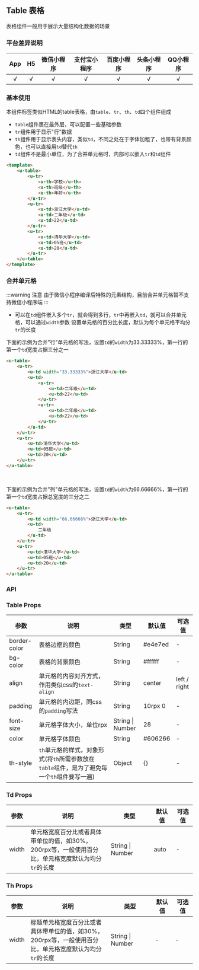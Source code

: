 ## Table 表格

表格组件一般用于展示大量结构化数据的场景

### 平台差异说明

|App|H5|微信小程序|支付宝小程序|百度小程序|头条小程序|QQ小程序|
|:-:|:-:|:-:|:-:|:-:|:-:|:-:|
|√|√|√|√|√|√|√|

### 基本使用

本组件标签类似HTML的table表格，由`table`、`tr`、`th`、`td`四个组件组成

- `table`组件裹在最外层，可以配置一些基础参数
- `tr`组件用于显示"行"数据
- `th`组件用于显示表头内容，类似`td`，不同之处在于字体加粗了，也带有背景颜色，也可以直接用`td`替代`th`
- `td`组件不是最小单位，为了合并单元格时，内部可以嵌入`tr`和`td`组件

```html
<template>
	<u-table>
		<u-tr>
			<u-th>学校</u-th>
			<u-th>班级</u-th>
			<u-th>年龄</u-th>
		</u-tr>
		<u-tr>
			<u-td>浙江大学</u-td>
			<u-td>二年级</u-td>
			<u-td>22</u-td>
		</u-tr>
		<u-tr>
			<u-td>清华大学</u-td>
			<u-td>05班</u-td>
			<u-td>20</u-td>
		</u-tr>
	</u-table>
</template>
```

### 合并单元格

:::warning 注意
由于微信小程序编译后特殊的元素结构，目前合并单元格暂不支持微信小程序端
:::


- 可以在`td`组件嵌入多个`tr`，就会得到多行，`tr`中再嵌入`td`，就可以合并单元格，可以通过`width`参数
设置单元格的百分比长度，默认为每个单元格平均分`tr`的长度

下面的示例为合并"行"单元格的写法，设置`td`的`width`为33.33333%，第一行的第一个`td`宽度占据三分之一

```html
<u-table>
	<u-tr>
		<u-td width="33.33333%">浙江大学</u-td>
		<u-td>
			<u-tr>
				<u-td>二年级</u-td>
				<u-td>22</u-td>
			</u-tr>
			<u-tr>
				<u-td>二年级</u-td>
				<u-td>22</u-td>
			</u-tr>
		</u-td>
	</u-tr>
	<u-tr>
		<u-td>清华大学</u-td>
		<u-td>05班</u-td>
		<u-td>20</u-td>
	</u-tr>
</u-table>
```

<br>

下面的示例为合并"列"单元格的写法，设置`td`的`width`为66.66666%，第一行的第一个`td`宽度占据总宽度的三分之二

```html
<u-table>
	<u-tr>
		<u-td width="66.66666%">浙江大学</u-td>
		<u-td>
			二年级
		</u-td>
	</u-tr>
	<u-tr>
		<u-td>清华大学</u-td>
		<u-td>05班</u-td>
		<u-td>20</u-td>
	</u-tr>
</u-table>
```

### API

### Table Props

| 参数          | 说明            | 类型            | 默认值             |  可选值   |
|-------------  |---------------- |---------------|------------------ |-------- |
| border-color | 表格边框的颜色 | String | #e4e7ed | - |
| bg-color | 表格的背景颜色 | String | #ffffff | - |
| align | 单元格的内容对齐方式，作用类似css的`text-align` | String  | center | left / right |
| padding | 单元格的内边距，同css的`padding`写法 | String  | 10rpx 0 | - |
| font-size | 单元格字体大小，单位rpx | String \| Number  | 28 | - |
| color | 单元格字体颜色 | String  | #606266 | - |
| th-style | `th`单元格的样式，对象形式(将`th`所需参数放在`table`组件，是为了避免每一个`th`组件要写一遍) | Object  | {} | - |

### Td Props

| 参数          | 说明            | 类型            | 默认值             |  可选值   |
|-------------  |---------------- |---------------|------------------ |-------- |
| width | 单元格宽度百分比或者具体带单位的值，如30%， 200rpx等，一般使用百分比，单元格宽度默认为均分`tr`的长度 | String \| Number | auto | - |

### Th Props

| 参数          | 说明            | 类型            | 默认值             |  可选值   |
|-------------  |---------------- |---------------|------------------ |-------- |
| width | 标题单元格宽度百分比或者具体带单位的值，如30%， 200rpx等，一般使用百分比，单元格宽度默认为均分`tr`的长度 | String \| Number | - | - |



<style scoped>
h3[id=table-props] + table thead tr th:nth-child(2){
	width: 40%;
}

h3[id=td-props] + table thead tr th:nth-child(2){
	width: 43%;
}

h3[id=th-props] + table thead tr th:nth-child(2){
	width: 43%;
}
</style>